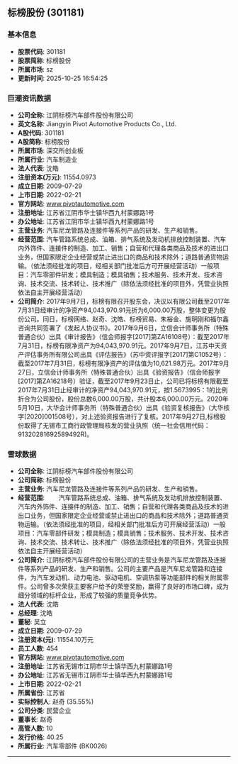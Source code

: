 ## 标榜股份 (301181)

### 基本信息

- **股票代码**: 301181
- **股票简称**: 标榜股份
- **所属市场**: sz
- **更新时间**: 2025-10-25 16:54:25

### 巨潮资讯数据

- **公司全称**: 江阴标榜汽车部件股份有限公司
- **英文名称**: Jiangyin Pivot Automotive Products Co., Ltd.
- **A股代码**: 301181
- **A股简称**: 标榜股份
- **所属市场**: 深交所创业板
- **所属行业**: 汽车制造业
- **法人代表**: 沈皓
- **注册资本(万元)**: 11554.0973
- **成立日期**: 2009-07-29
- **上市日期**: 2022-02-21
- **官方网站**: www.pivotautomotive.com
- **注册地址**: 江苏省江阴市华士镇华西九村蒙娜路1号
- **办公地址**: 江苏省江阴市华士镇华西九村蒙娜路1号
- **主营业务**: 汽车尼龙管路及连接件等系列产品的研发、生产和销售。
- **经营范围**: 汽车管路系统总成、油箱、排气系统及发动机排放控制装置、汽车内外饰件、连接件的制造、加工、销售；自营和代理各类商品及技术的进出口业务，但国家限定企业经营或禁止进出口的商品和技术除外；道路普通货物运输。（依法须经批准的项目，经相关部门批准后方可开展经营活动）一般项目：汽车零部件研发；模具制造；模具销售；技术服务、技术开发、技术咨询、技术交流、技术转让、技术推广（除依法须经批准的项目外，凭营业执照依法自主开展经营活动）
- **公司简介**: 2017年9月7日，标榜有限召开股东会，决议以有限公司截至2017年7月31日经审计的净资产94,043,970.91元折为6,000.00万股，整体变更为股份公司。同日，标榜网络、赵奇、沈皓、标榜贸易、朱裕金、施明刚和福尔鑫咨询共同签署了《发起人协议书》。2017年9月6日，立信会计师事务所（特殊普通合伙）出具《审计报告》（信会师报字[2017]第ZA16108号）：截至2017年7月31日，标榜有限净资产为94,043,970.91元。2017年9月7日，江苏中天资产评估事务所有限公司出具《评估报告》（苏中资评报字[2017]第C1052号）：截至2017年7月31日，标榜有限净资产的评估值为10,621.98万元。2017年9月27日，立信会计师事务所（特殊普通合伙）出具《验资报告》（信会师报字[2017]第ZA16218号）验证，截至2017年9月23日止，公司已将标榜有限截至2017年7月31日止经审计的净资产94,043,970.91元，按1.5673995：1的比例折合为公司股份，股份总数6,000.00万股，共计股本6,000.00万元。2020年5月10日，大华会计师事务所（特殊普通合伙）出具《验资复核报告》（大华核字[2020]001508号），对上述验资报告进行了复核。2017年9月27日,标榜股份取得了无锡市工商行政管理局核发的营业执照（统一社会信用代码：91320281692589492R)。

### 雪球数据

- **公司全称**: 江阴标榜汽车部件股份有限公司
- **公司简称**: 标榜股份
- **主营业务**: 汽车尼龙管路及连接件等系列产品的研发、生产和销售。
- **经营范围**: 　　汽车管路系统总成、油箱、排气系统及发动机排放控制装置、汽车内外饰件、连接件的制造、加工、销售；自营和代理各类商品及技术的进出口业务，但国家限定企业经营或禁止进出口的商品和技术除外；道路普通货物运输。（依法须经批准的项目，经相关部门批准后方可开展经营活动）一般项目：汽车零部件研发；模具制造；模具销售；技术服务、技术开发、技术咨询、技术交流、技术转让、技术推广（除依法须经批准的项目外，凭营业执照依法自主开展经营活动）
- **公司简介**: 江阴标榜汽车部件股份有限公司的主营业务是汽车尼龙管路及连接件等系列产品的研发、生产和销售。公司的主要产品是汽车尼龙管路和连接件，为汽车发动机、动力电池、驱动电机、空调热泵等功能部件的相关附属零件。公司曾多次荣获主要客户给予的荣誉奖励，赢得了良好的市场口碑，成为细分领域的标杆企业，形成了较强的质量竞争优势。
- **法人代表**: 沈皓
- **总经理**: 沈皓
- **董秘**: 吴立
- **成立日期**: 2009-07-29
- **注册资本(元)**: 11554.10万元
- **员工人数**: 454
- **官方网站**: www.pivotautomotive.com
- **注册地址**: 江苏省无锡市江阴市华士镇华西九村蒙娜路1号
- **办公地址**: 江苏省无锡市江阴市华士镇华西九村蒙娜路1号
- **上市日期**: 2022-02-21
- **所属省份**: 江苏省
- **实际控制人**: 赵奇 (35.55%)
- **公司分类**: 民营企业
- **董事长**: 赵奇
- **高管人数**: 10
- **发行价格**: 40.25
- **所属行业**: 汽车零部件 (BK0026)

---